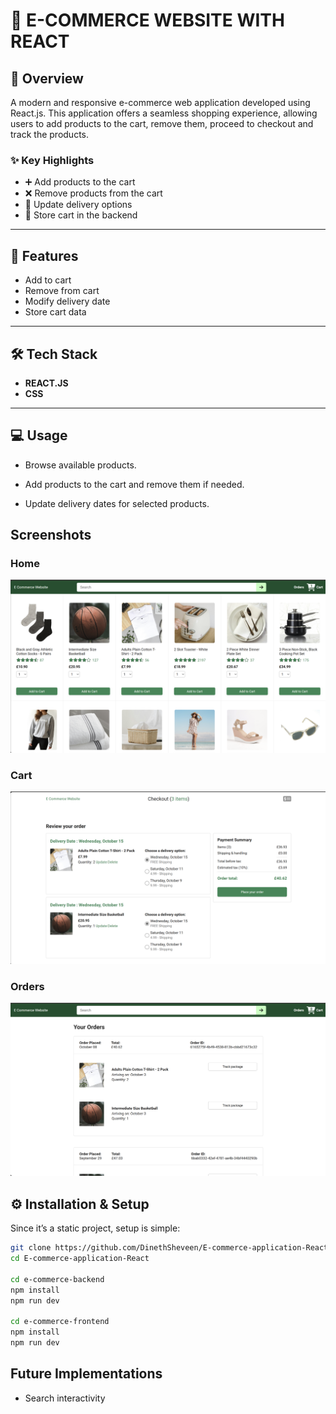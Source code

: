# 🛒 E-COMMERCE WEBSITE WITH REACT

## 📖 Overview
A modern and responsive e-commerce web application developed using React.js. This application offers a seamless shopping experience, allowing users to add products to the cart, remove them, proceed to checkout and track the products.

### ✨ Key Highlights
- ➕ Add products to the cart  
- ❌ Remove products from the cart  
- 📅 Update delivery options  
- 💾 Store cart in the backend  

---

## 🚀 Features
- Add to cart  
- Remove from cart  
- Modify delivery date  
- Store cart data  

---

## 🛠️ Tech Stack
- **REACT.JS**  
- **CSS** 

---

## 💻 Usage
- Browse available products.

- Add products to the cart and remove them if needed.

- Update delivery dates for selected products.

## Screenshots

### Home
![Home Page](/e-commerce-frontend/public/images/home.png)

### Cart
![Cart](/e-commerce-frontend/public/images/cart.png)

### Orders
![Orders](/e-commerce-frontend//public/images/orders.png)

## ⚙️ Installation & Setup
Since it’s a static project, setup is simple:  

```bash
git clone https://github.com/DinethSheveen/E-commerce-application-React.git
cd E-commerce-application-React

cd e-commerce-backend
npm install
npm run dev

cd e-commerce-frontend
npm install
npm run dev
```

## Future Implementations
- Search interactivity